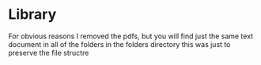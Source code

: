 # Library

For obvious reasons I removed the pdfs, but you will find just the same text document in all of the folders in the folders directory
this was just to preserve the file structre

